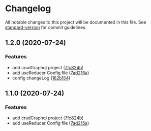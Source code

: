# Changelog

All notable changes to this project will be documented in this file. See [standard-version](https://github.com/conventional-changelog/standard-version) for commit guidelines.

## 1.2.0 (2020-07-24)


### Features

* add crudGraphql project ([7fc824b](https://github.com/wcharles666/node-express/commit/7fc824b5ccc7a095678287f41532f61afd41f82d))
* add useReducer Config file ([7ad216a](https://github.com/wcharles666/node-express/commit/7ad216aeb650a74a7534b11a0cc349c5a1db8646))
* config changeLog ([162b154](https://github.com/wcharles666/node-express/commit/162b1549c1530bf76fa3c98959175806947e6f7a))

## 1.1.0 (2020-07-24)


### Features

* add crudGraphql project ([7fc824b](https://github.com/wcharles666/node-express/commit/7fc824b5ccc7a095678287f41532f61afd41f82d))
* add useReducer Config file ([7ad216a](https://github.com/wcharles666/node-express/commit/7ad216aeb650a74a7534b11a0cc349c5a1db8646))
